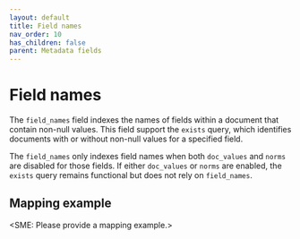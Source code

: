 ```yaml
---
layout: default
title: Field names
nav_order: 10
has_children: false
parent: Metadata fields
---
```


# Field names

The `field_names` field indexes the names of fields within a document that contain non-null values. This field support the `exists` query, which identifies documents with or without non-null values for a specified field. 

The `field_names` only indexes field names when both `doc_values` and `norms` are disabled for those fields. If either `doc_values` or `norms` are enabled, the `exists` query remains functional but does not rely on `field_names`.

## Mapping example

<SME: Please provide a mapping example.>

